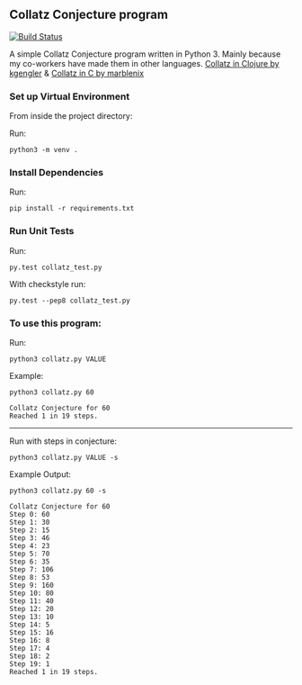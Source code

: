 ## Collatz Conjecture program
[![Build Status](https://travis-ci.org/kgengler/Collatz-in-Python.svg?branch=master)](https://travis-ci.org/kgengler/Collatz-in-Python)

A simple Collatz Conjecture program written in Python 3. Mainly because my 
co-workers have made them in other languages. 
[Collatz in Clojure by kgengler](https://github.com/kgengler/collatz-clojure) & 
[Collatz in C by marblenix](https://github.com/marblenix/Collatz-Conjecture-Steps)


### Set up Virtual Environment
From inside the project directory:

Run:
~~~
python3 -m venv .
~~~

### Install Dependencies

Run:
~~~
pip install -r requirements.txt
~~~

### Run Unit Tests

Run:
~~~
py.test collatz_test.py
~~~

With checkstyle run:
~~~
py.test --pep8 collatz_test.py
~~~

### To use this program:

Run:
~~~
python3 collatz.py VALUE
~~~
Example:
~~~
python3 collatz.py 60

Collatz Conjecture for 60
Reached 1 in 19 steps.
~~~
---
Run with steps in conjecture:
~~~
python3 collatz.py VALUE -s
~~~
Example Output:
~~~
python3 collatz.py 60 -s

Collatz Conjecture for 60
Step 0: 60
Step 1: 30
Step 2: 15
Step 3: 46
Step 4: 23
Step 5: 70
Step 6: 35
Step 7: 106
Step 8: 53
Step 9: 160
Step 10: 80
Step 11: 40
Step 12: 20
Step 13: 10
Step 14: 5
Step 15: 16
Step 16: 8
Step 17: 4
Step 18: 2
Step 19: 1
Reached 1 in 19 steps.
~~~

